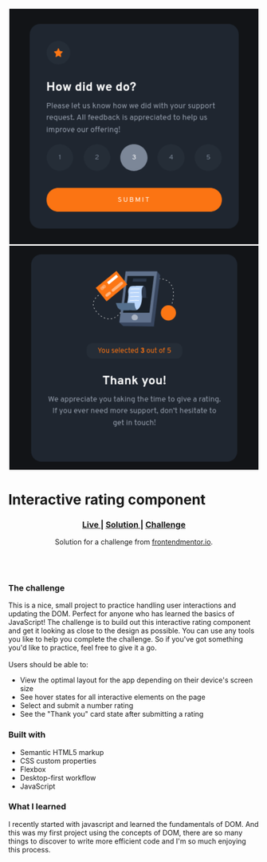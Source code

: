 <p float="left" align="middle">
  <img src="/screenshots/Design.png" width="500" />
  <img src="/screenshots/active.png" width="500" /> 
</p>

<h1> Interactive rating component </h1>

<div align="center">
  <h3>
    <a href="#">
      Live
    </a>
    <span> | </span>
    <a href="https://jsfiddle.net/Swarajzz/9kdqtv2n/13/">
      Solution
    </a>
   <span> | </span>
    <a href="https://www.frontendmentor.io/challenges/interactive-rating-component-koxpeBUmI">
      Challenge
    </a>
  </h3>
</div>
<div align="center">
   Solution for a challenge from  <a href="https://www.frontendmentor.io/challenges/interactive-rating-component-koxpeBUmI" target="_blank">frontendmentor.io</a>.
</div>
<br>
<br>
<br>

### The challenge

This is a nice, small project to practice handling user interactions and updating the DOM. Perfect for anyone who has learned the basics of JavaScript!
The challenge is to build out this interactive rating component and get it looking as close to the design as possible.
You can use any tools you like to help you complete the challenge. So if you've got something you'd like to practice, feel free to give it a go.
<br><br>Users should be able to:

- View the optimal layout for the app depending on their device's screen size
- See hover states for all interactive elements on the page
- Select and submit a number rating
- See the "Thank you" card state after submitting a rating

### Built with

- Semantic HTML5 markup
- CSS custom properties
- Flexbox
- Desktop-first workflow
- JavaScript

### What I learned

I recently started with javascript and learned the fundamentals of DOM. And this was my first project using the concepts of DOM, there are so many things to discover to write more efficient code and I'm so much enjoying this process.
